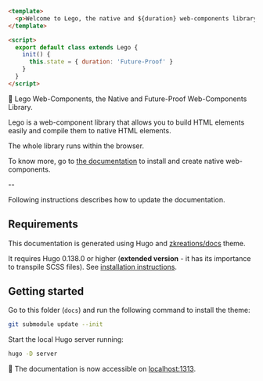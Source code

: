```html
<template>
  <p>Welcome to Lego, the native and ${duration} web-components library.</p>
</template>

<script>
  export default class extends Lego {
    init() {
      this.state = { duration: 'Future-Proof' }
    }
  }
</script>
```

🚀 Lego Web-Components, the Native and Future-Proof Web-Components Library.

Lego is a web-component library that allows you to build HTML elements easily and compile them to native HTML elements.

The whole library runs within the browser.

To know more, go to [the documentation](https://lego.js.org/) to install and create native web-components.

--

Following instructions describes how to update the documentation.

## Requirements

This documentation is generated using Hugo and [zkreations/docs](https://github.com/zkreations/docs) theme.

It requires Hugo 0.138.0 or higher (**extended version** - it has its importance to transpile SCSS files). See [installation instructions](https://gohugo.io/installation/).

## Getting started

Go to this folder (`docs`) and run the following command to install the theme:

```bash
git submodule update --init
```

Start the local Hugo server running:

```bash
hugo -D server
```

🚀 The documentation is now accessible on [localhost:1313](http://localhost:1313).

